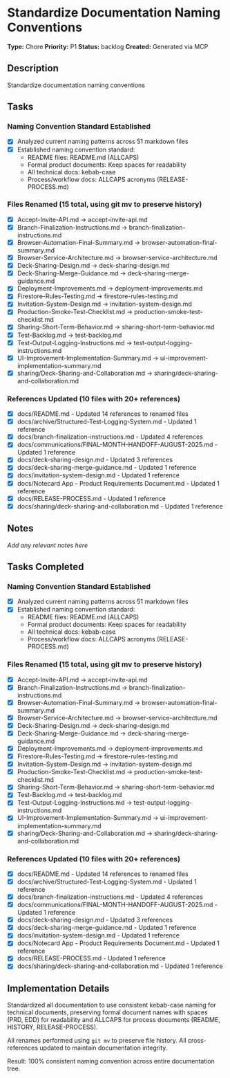 # Standardize Documentation Naming Conventions

**Type:** Chore
**Priority:** P1
**Status:** backlog
**Created:** Generated via MCP

## Description
Standardize documentation naming conventions

## Tasks

### Naming Convention Standard Established
- [x] Analyzed current naming patterns across 51 markdown files
- [x] Established naming convention standard:
  - README files: README.md (ALLCAPS)
  - Formal product documents: Keep spaces for readability
  - All technical docs: kebab-case
  - Process/workflow docs: ALLCAPS acronyms (RELEASE-PROCESS.md)

### Files Renamed (15 total, using git mv to preserve history)
- [x] Accept-Invite-API.md → accept-invite-api.md
- [x] Branch-Finalization-Instructions.md → branch-finalization-instructions.md
- [x] Browser-Automation-Final-Summary.md → browser-automation-final-summary.md
- [x] Browser-Service-Architecture.md → browser-service-architecture.md
- [x] Deck-Sharing-Design.md → deck-sharing-design.md
- [x] Deck-Sharing-Merge-Guidance.md → deck-sharing-merge-guidance.md
- [x] Deployment-Improvements.md → deployment-improvements.md
- [x] Firestore-Rules-Testing.md → firestore-rules-testing.md
- [x] Invitation-System-Design.md → invitation-system-design.md
- [x] Production-Smoke-Test-Checklist.md → production-smoke-test-checklist.md
- [x] Sharing-Short-Term-Behavior.md → sharing-short-term-behavior.md
- [x] Test-Backlog.md → test-backlog.md
- [x] Test-Output-Logging-Instructions.md → test-output-logging-instructions.md
- [x] UI-Improvement-Implementation-Summary.md → ui-improvement-implementation-summary.md
- [x] sharing/Deck-Sharing-and-Collaboration.md → sharing/deck-sharing-and-collaboration.md

### References Updated (10 files with 20+ references)
- [x] docs/README.md - Updated 14 references to renamed files
- [x] docs/archive/Structured-Test-Logging-System.md - Updated 1 reference
- [x] docs/branch-finalization-instructions.md - Updated 4 references
- [x] docs/communications/FINAL-MONTH-HANDOFF-AUGUST-2025.md - Updated 1 reference
- [x] docs/deck-sharing-design.md - Updated 3 references
- [x] docs/deck-sharing-merge-guidance.md - Updated 1 reference
- [x] docs/invitation-system-design.md - Updated 1 reference
- [x] docs/Notecard App - Product Requirements Document.md - Updated 1 reference
- [x] docs/RELEASE-PROCESS.md - Updated 1 reference
- [x] docs/sharing/deck-sharing-and-collaboration.md - Updated 1 reference

## Notes
*Add any relevant notes here*

## Tasks Completed

### Naming Convention Standard Established
- [x] Analyzed current naming patterns across 51 markdown files
- [x] Established naming convention standard:
  - README files: README.md (ALLCAPS)
  - Formal product documents: Keep spaces for readability
  - All technical docs: kebab-case
  - Process/workflow docs: ALLCAPS acronyms (RELEASE-PROCESS.md)

### Files Renamed (15 total, using git mv to preserve history)
- [x] Accept-Invite-API.md → accept-invite-api.md
- [x] Branch-Finalization-Instructions.md → branch-finalization-instructions.md
- [x] Browser-Automation-Final-Summary.md → browser-automation-final-summary.md
- [x] Browser-Service-Architecture.md → browser-service-architecture.md
- [x] Deck-Sharing-Design.md → deck-sharing-design.md
- [x] Deck-Sharing-Merge-Guidance.md → deck-sharing-merge-guidance.md
- [x] Deployment-Improvements.md → deployment-improvements.md
- [x] Firestore-Rules-Testing.md → firestore-rules-testing.md
- [x] Invitation-System-Design.md → invitation-system-design.md
- [x] Production-Smoke-Test-Checklist.md → production-smoke-test-checklist.md
- [x] Sharing-Short-Term-Behavior.md → sharing-short-term-behavior.md
- [x] Test-Backlog.md → test-backlog.md
- [x] Test-Output-Logging-Instructions.md → test-output-logging-instructions.md
- [x] UI-Improvement-Implementation-Summary.md → ui-improvement-implementation-summary.md
- [x] sharing/Deck-Sharing-and-Collaboration.md → sharing/deck-sharing-and-collaboration.md

### References Updated (10 files with 20+ references)
- [x] docs/README.md - Updated 14 references to renamed files
- [x] docs/archive/Structured-Test-Logging-System.md - Updated 1 reference
- [x] docs/branch-finalization-instructions.md - Updated 4 references
- [x] docs/communications/FINAL-MONTH-HANDOFF-AUGUST-2025.md - Updated 1 reference
- [x] docs/deck-sharing-design.md - Updated 3 references
- [x] docs/deck-sharing-merge-guidance.md - Updated 1 reference
- [x] docs/invitation-system-design.md - Updated 1 reference
- [x] docs/Notecard App - Product Requirements Document.md - Updated 1 reference
- [x] docs/RELEASE-PROCESS.md - Updated 1 reference
- [x] docs/sharing/deck-sharing-and-collaboration.md - Updated 1 reference

## Implementation Details

Standardized all documentation to use consistent kebab-case naming for technical documents, preserving formal document names with spaces (PRD, EDD) for readability and ALLCAPS for process documents (README, HISTORY, RELEASE-PROCESS).

All renames performed using `git mv` to preserve file history. All cross-references updated to maintain documentation integrity.

Result: 100% consistent naming convention across entire documentation tree.
